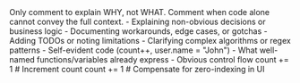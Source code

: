 <code-comment-guidelines>
<title>Code Comment Guidelines</title>

<principle>
Only comment to explain WHY, not WHAT. Comment when code alone cannot convey the full context.
</principle>

<comment-when>
- Explaining non-obvious decisions or business logic
- Documenting workarounds, edge cases, or gotchas
- Adding TODOs or noting limitations
- Clarifying complex algorithms or regex patterns
</comment-when>

<dont-comment>
- Self-evident code (count++, user.name = "John")
- What well-named functions/variables already express
- Obvious control flow
</dont-comment>

<example>
<bad>
count += 1  # Increment count
</bad>
<good>
count += 1  # Compensate for zero-indexing in UI
</good>
</example>
</code-comment-guidelines>